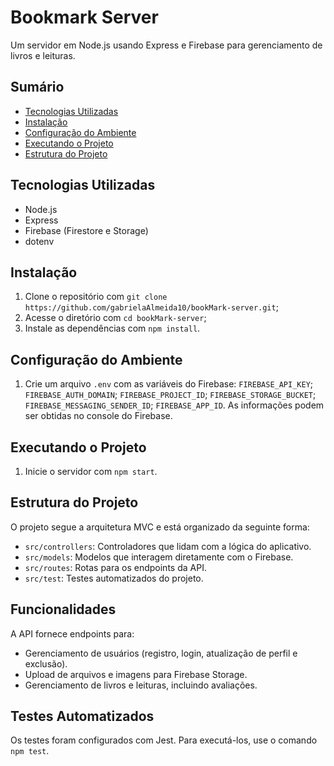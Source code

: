 # Bookmark Server

Um servidor em Node.js usando Express e Firebase para gerenciamento de livros e leituras.

## Sumário

- [Tecnologias Utilizadas](#tecnologias-utilizadas)
- [Instalação](#instalação)
- [Configuração do Ambiente](#configuração-do-ambiente)
- [Executando o Projeto](#executando-o-projeto)
- [Estrutura do Projeto](#estrutura-do-projeto)


## Tecnologias Utilizadas

- Node.js
- Express
- Firebase (Firestore e Storage)
- dotenv
## Instalação

1. Clone o repositório com `git clone https://github.com/gabrielaAlmeida10/bookMark-server.git`;
2. Acesse o diretório com `cd bookMark-server`;
3. Instale as dependências com `npm install`.

## Configuração do Ambiente

1. Crie um arquivo `.env` com as variáveis do Firebase: 
   `FIREBASE_API_KEY`;
   `FIREBASE_AUTH_DOMAIN`;
   `FIREBASE_PROJECT_ID`;
   `FIREBASE_STORAGE_BUCKET`;
   `FIREBASE_MESSAGING_SENDER_ID`;
   `FIREBASE_APP_ID`. 
As informações podem ser obtidas no console do Firebase.

## Executando o Projeto

1. Inicie o servidor com `npm start`.

## Estrutura do Projeto

O projeto segue a arquitetura MVC e está organizado da seguinte forma:

- `src/controllers`: Controladores que lidam com a lógica do aplicativo.
- `src/models`: Modelos que interagem diretamente com o Firebase.
- `src/routes`: Rotas para os endpoints da API.
- `src/test`: Testes automatizados do projeto.

## Funcionalidades

A API fornece endpoints para:

- Gerenciamento de usuários (registro, login, atualização de perfil e exclusão).
- Upload de arquivos e imagens para Firebase Storage.
- Gerenciamento de livros e leituras, incluindo avaliações.

## Testes Automatizados

Os testes foram configurados com Jest. Para executá-los, use o comando `npm test`.